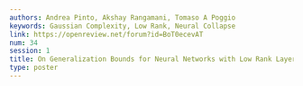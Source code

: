 ```yaml
---
authors: Andrea Pinto, Akshay Rangamani, Tomaso A Poggio
keywords: Gaussian Complexity, Low Rank, Neural Collapse
link: https://openreview.net/forum?id=BoT0ecevAT
num: 34
session: 1
title: On Generalization Bounds for Neural Networks with Low Rank Layers
type: poster
---
```

